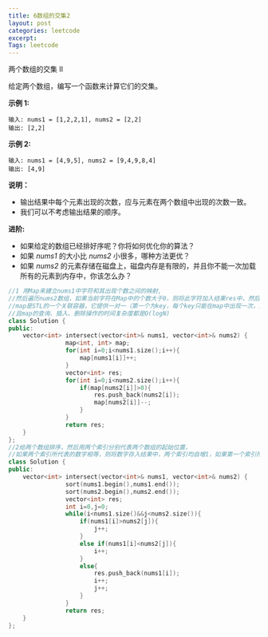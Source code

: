 ```yaml
---
title: 6数组的交集2
layout: post
categories: leetcode
excerpt: 
Tags: leetcode
---
```


两个数组的交集 II

给定两个数组，编写一个函数来计算它们的交集。

**示例 1:**

```
输入: nums1 = [1,2,2,1], nums2 = [2,2]
输出: [2,2]
```

**示例 2:**

```
输入: nums1 = [4,9,5], nums2 = [9,4,9,8,4]
输出: [4,9]
```

**说明：**

- 输出结果中每个元素出现的次数，应与元素在两个数组中出现的次数一致。
- 我们可以不考虑输出结果的顺序。

**进阶:**

- 如果给定的数组已经排好序呢？你将如何优化你的算法？
- 如果 *nums1* 的大小比 *nums2* 小很多，哪种方法更优？
- 如果 *nums2* 的元素存储在磁盘上，磁盘内存是有限的，并且你不能一次加载所有的元素到内存中，你该怎么办？

```c++
//1 用Map来建立nums1中字符和其出现个数之间的映射,
//然后遍历nums2数组，如果当前字符在Map中的个数大于0，则将此字符加入结果res中，然后Map的对应值自减1。 
//map是STL的一个关联容器，它提供一对一（第一个为key，每个key只能在map中出现一次，第二个为value）的数据处理能力。map内部自建一颗红黑树（一种非严格意义上的平衡二叉树），所以在map内部所有的数据都是有序的，
//且map的查询、插入、删除操作的时间复杂度都是O(logN)
class Solution {
public:
    vector<int> intersect(vector<int>& nums1, vector<int>& nums2) {
   				map<int, int> map;
   				for(int i=0;i<nums1.size();i++){
   					map[nums1[i]]++;
   				}
   				vector<int> res;
   				for(int i=0;i<nums2.size();i++){
   					if(map[nums2[i]]>0){
   						res.push_back(nums2[i]);
   						map[nums2[i]]--;
   					}
   				}     
   				return res;
    }
};
//2给两个数组排序，然后用两个索引分别代表两个数组的起始位置，
//如果两个索引所代表的数字相等，则将数字存入结果中，两个索引均自增1，如果第一个索引所代表的数字大，则第二个索引自增1，反之亦然。
class Solution {
public:
    vector<int> intersect(vector<int>& nums1, vector<int>& nums2) {
  				sort(nums1.begin(),nums1.end());
  				sort(nums2.begin(),nums2.end());
  				vector<int> res;
  				int i=0,j=0;
  				while(i<nums1.size()&&j<nums2.size()){
  					if(nums1[i]>nums2[j]){
  						j++;
  					}
  					else if(nums1[i]<nums2[j]){
  						i++;
  					}
  					else{
  						res.push_back(nums1[i]);
  						i++;
  						j++;
  					}
  				}
  				return res;
    }
};
```

